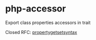 # php-accessor
Export class properties accessors in trait

Closed RFC: [propertygetsetsyntax](https://wiki.php.net/rfc/propertygetsetsyntax-v1.2)
